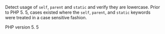 Detect usage of `self`, `parent` and `static` and verify they are lowercase.
Prior to PHP 5. 5, cases existed where the `self`, `parent`, and `static` keywords
were treated in a case sensitive fashion. 

PHP version 5. 5